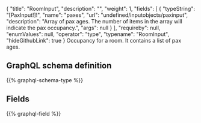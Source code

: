 {
  "title": "RoomInput",
  "description": "",
  "weight": 1,
  "fields": [
    {
      "typeString": "[PaxInput!]!",
      "name": "paxes",
      "url": "undefined/inputobjects/paxinput",
      "description": "Array of pax ages. The number of items in the array will indicate the pax occupancy.",
      "args": null
    }
  ],
  "requireby": null,
  "enumValues": null,
  "operator": "type",
  "typename": "RoomInput",
  "hideGithubLink": true
}
Occupancy for a room. It contains a list of pax ages.
## GraphQL schema definition

{{% graphql-schema-type %}}

## Fields

{{% graphql-field %}}
